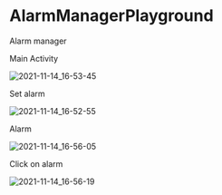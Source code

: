 # AlarmManagerPlayground

Alarm manager

Main Activity

![2021-11-14_16-53-45](https://user-images.githubusercontent.com/80970900/141684265-d36afb71-20d8-404f-a531-2b957c8bf9cd.png)

Set alarm

![2021-11-14_16-52-55](https://user-images.githubusercontent.com/80970900/141684264-f20e5ccb-5050-4955-86fc-1d6eb2f9d9ca.png)

Alarm

![2021-11-14_16-56-05](https://user-images.githubusercontent.com/80970900/141684267-a85db647-48c3-4de0-bab4-d4f7c6b32b21.png)

Сlick on alarm

![2021-11-14_16-56-19](https://user-images.githubusercontent.com/80970900/141684269-fadb34d2-76ff-4b2d-a817-3a0f5838668e.png)
